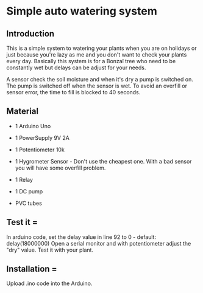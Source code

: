 # Simple auto watering system
## Introduction 
   This is a simple system to watering your plants when you are on holidays or just because you're lazy
   as me and you don't want to check your plants every day.
   Basically this system is for a Bonzaï tree who need to be constantly wet but delays can be adjust for your needs. 
   
   A sensor check the soil moisture and when it's dry a pump is switched on.
   The pump is switched off when the sensor is wet. 
   To avoid an overfill or sensor error, the time to fill is blocked to 40 seconds.

## Material
* 1 Arduino Uno
* 1 PowerSupply 9V 2A
* 1 Potentiometer 10k
* 1 Hygrometer Sensor - Don't use the cheapest one. 
With a bad sensor you will have some overfill problem.

* 1 Relay
* 1 DC pump
* PVC tubes

## Test it =
In arduino code, set the delay value in line 92 to 0 - default: delay(18000000) 
Open a serial monitor and with potentiometer adjust the "dry" value. Test it with your plant.
 
## Installation =
Upload .ino code into the Arduino.





